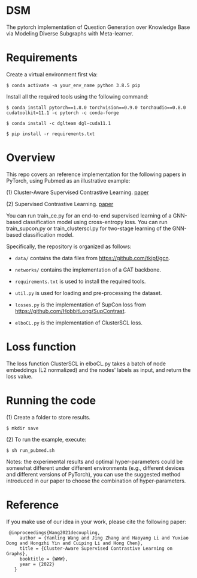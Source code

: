 # DSM
The pytorch implementation of Question Generation over Knowledge Base via Modeling Diverse Subgraphs with Meta-learner.

Requirements
====
Create a virtual environment first via:
```
$ conda activate -n your_env_name python 3.8.5 pip
```
Install all the required tools using the following command:
```
$ conda install pytorch==1.8.0 torchvision==0.9.0 torchaudio==0.8.0 cudatoolkit=11.1 -c pytorch -c conda-forge

$ conda install -c dglteam dgl-cuda11.1

$ pip install -r requirements.txt
```

Overview 
====
This repo covers an reference implementation for the following papers in PyTorch, using Pubmed as an illustrative example:

(1) Cluster-Aware Supervised Contrastive Learning. [paper](https://xiaojingzi.github.io/publications/WWW22-Wang-et-al-ClusterSCL.pdf)

(2) Supervised Contrastive Learning. [paper](https://arxiv.org/abs/2004.11362)

You can run train_ce.py for an end-to-end supervised learning of a GNN-based classification model using cross-entropy loss. 
You can run train_supcon.py or train_clusterscl.py for two-stage learning of the GNN-based classification model.

Specifically, the repository is organized as follows:
* `data/` contains the data files from https://github.com/tkipf/gcn.

* `networks/` contains the implementation of a GAT backbone.

* `requirements.txt` is used to install the required tools.
 
* `util.py` is used for loading and pre-processing the dataset.
 
* `losses.py` is the implementation of SupCon loss from https://github.com/HobbitLong/SupContrast.
 
* `elboCL.py` is the implementation of ClusterSCL loss.

Loss function
====
The loss function ClusterSCL in elboCL.py takes a batch of node embeddings (L2 normalized) and the nodes' labels as input, and return the loss value.

Running the code
====
(1) Create a folder to store results.
```
$ mkdir save
```

(2) To run the example, execute:
```
$ sh run_pubmed.sh
```

Notes: the experimental results and optimal hyper-parameters could be somewhat different under different environments (e.g., different devices and different versions of PyTorch), you can use the suggested method introduced in our paper to choose the combination of hyper-parameters.

Reference
====
If you make use of our idea in your work, please cite the following paper:
```
 @inproceedings{Wang2021decoupling,
     author = {Yanling Wang and Jing Zhang and Haoyang Li and Yuxiao Dong and Hongzhi Yin and Cuiping Li and Hong Chen},
     title = {Cluster-Aware Supervised Contrastive Learning on Graphs},
     booktitle = {WWW},
     year = {2022}
   }
```
